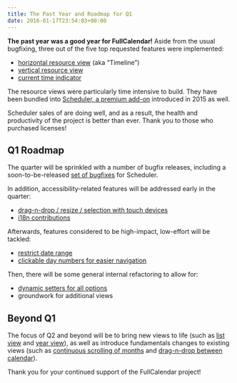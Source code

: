 ```yaml
---
title: The Past Year and Roadmap for Q1
date: 2016-01-17T23:54:03+00:00
---
```


**The past year was a good year for FullCalendar!** Aside from the usual bugfixing, three out of the five top requested features were implemented:

* [horizontal resource view](http://fullcalendar.io/scheduler/) (aka &#8220;Timeline&#8221;)
* [vertical resource view](http://fullcalendar.io/docs/vertical_resource_view/getting_started/)
* [current time indicator](http://fullcalendar.io/docs/current_date/nowIndicator/)

The resource views were particularly time intensive to build. They have been bundled into [Scheduler, a premium add-on](http://fullcalendar.io/scheduler/) introduced in 2015 as well.

Scheduler sales of are doing well, and as a result, the health and productivity of the project is better than ever. Thank you to those who purchased licenses!

## Q1 Roadmap

The quarter will be sprinkled with a number of bugfix releases, including a soon-to-be-released <a href="https://github.com/fullcalendar/fullcalendar-scheduler/issues?q=is%3Aopen+is%3Aissue+label%3AStatus-Confirmed" target="_blank">set of bugfixes</a> for Scheduler.

In addition, accessibility-related features will be addressed early in the quarter:

* <a href="https://github.com/fullcalendar/fullcalendar/issues/994" target="_blank">drag-n-drop / resize / selection with touch devices</a>
* <a href="https://github.com/fullcalendar/fullcalendar/issues?q=is%3Aopen+is%3Aissue+label%3Ai18n" target="_blank">i18n contributions</a>

Afterwards, features considered to be high-impact, low-effort will be tackled:

* <a href="https://github.com/fullcalendar/fullcalendar/issues/429" target="_blank">restrict date range</a>
* <a href="https://github.com/fullcalendar/fullcalendar/issues/424" target="_blank">clickable day numbers for easier navigation</a>

Then, there will be some general internal refactoring to allow for:

* <a href="https://github.com/fullcalendar/fullcalendar/issues/564" target="_blank">dynamic setters for all options</a>
* groundwork for additional views

## Beyond Q1

The focus of Q2 and beyond will be to bring new views to life (such as <a href="https://github.com/fullcalendar/fullcalendar/issues/560" target="_blank">list view</a> and <a href="https://github.com/fullcalendar/fullcalendar/issues/1140" target="_blank">year view</a>), as well as introduce fundamentals changes to existing views (such as <a href="https://github.com/fullcalendar/fullcalendar/issues/2276" target="_blank">continuous scrolling of months</a> and <a href="https://github.com/fullcalendar/fullcalendar/issues/820" target="_blank">drag-n-drop between calendar</a>).

Thank you for your continued support of the FullCalendar project!
